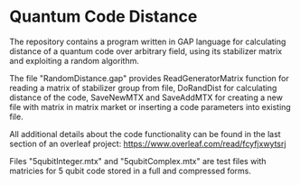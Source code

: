 # Quantum Code Distance

The repository contains a program written in GAP language for calculating distance of a quantum code over arbitrary field, using its stabilizer matrix and exploiting a random algorithm.

The file "RandomDistance.gap" provides ReadGeneratorMatrix function for reading a matrix of stabilizer group from file, DoRandDist for calculating distance of the code, SaveNewMTX and SaveAddMTX for creating a new file with matrix in matrix market or inserting a code parameters into existing file.

All additional details about the code functionality can be found in the last section of an overleaf project:
https://www.overleaf.com/read/fcyfjxwytsrj



Files "5qubitInteger.mtx" and "5qubitComplex.mtx" are test files with matricies for 5 qubit code stored in a full and compressed forms.
